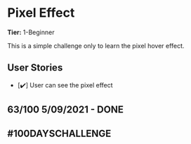 # Pixel Effect

**Tier:** 1-Beginner

This is a simple challenge only to learn the pixel hover effect.

## User Stories

-   [✔️] User can see the pixel effect

## 63/100 5/09/2021 - DONE

## #100DAYSCHALLENGE
